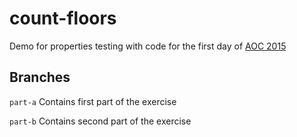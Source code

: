 # count-floors

Demo for properties testing with code for the first day of [AOC 2015](http://adventofcode.com/2015)

## Branches

`part-a` Contains first part of the exercise

`part-b` Contains second part of the exercise

